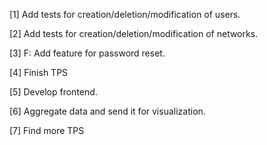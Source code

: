 [1] Add tests for creation/deletion/modification of users.

[2] Add tests for creation/deletion/modification of networks.

[3] F: Add feature for password reset.

[4] Finish TPS

[5] Develop frontend.

[6] Aggregate data and send it for visualization.

[7] Find more TPS
